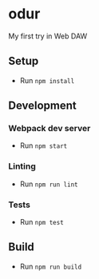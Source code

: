 # odur

My first try in Web DAW

## Setup

- Run `npm install`

## Development

### Webpack dev server

- Run `npm start`

### Linting

- Run `npm run lint`

### Tests

- Run `npm test`

## Build

- Run `npm run build`
